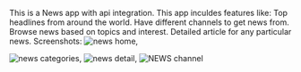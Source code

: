This is a News app with api integration.
This app inculdes features like:
Top headlines from around the world.
Have different channels to get news from.
Browse news based on topics and interest.
Detailed article for any particular news.
Screenshots:
![news home](https://github.com/ZainR10/flutter_NewsApp/assets/128054811/cb18f14f-93f6-4efc-a229-888063fb3aac),

![news categories](https://github.com/ZainR10/flutter_NewsApp/assets/128054811/e012d236-86d6-4ac0-9329-25cdb2d52811),
![news detail](https://github.com/ZainR10/flutter_NewsApp/assets/128054811/e9078cdd-1b1e-4557-885e-a9d43e94d740),
![NEWS channel](https://github.com/ZainR10/flutter_NewsApp/assets/128054811/9e320b79-83b8-4871-910b-fc3caea30a7e)

